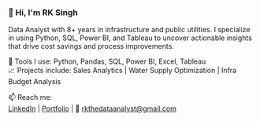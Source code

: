 ### 👋 Hi, I'm RK Singh
Data Analyst with 8+ years in infrastructure and public utilities. I specialize in using Python, SQL, Power BI, and Tableau to uncover actionable insights that drive cost savings and process improvements.

🔧 Tools I use: Python, Pandas, SQL, Power BI, Excel, Tableau  
📈 Projects include: Sales Analytics | Water Supply Optimization | Infra Budget Analysis  

📫 Reach me:  
[LinkedIn](https://www.linkedin.com/in/rkthedataanalyst/) | [Portfolio](https://rkthedataanalyst.blogspot.com/) | 📧 rkthedataanalyst@gmail.com
